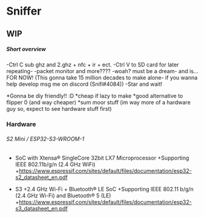 # Sniffer

## WIP ##

##### Short overview #####
-Ctrl C sub ghz and 2.ghz + nfc + ir + ect.
-Ctrl V to SD card for later repeating-
-packet monitor and more???? 
-woah? must be a dream- and is... FOR NOW! 
(This gonna take 15 million decades to make alone- if you wanna help develop msg me on discord (Snifi#4084))
-Star and wait!

*Gonna be diy friendly!! :D
*cheap if lazy to make
*good alternative to flipper 0 (and way cheaper)
*sum moor stuff
(im way more of a hardware guy so, expect to see hardware stuff first)

### Hardware ###
###### S2 Mini / ESP32-S3-WROOM-1 ######


+ SoC with Xtensa® SingleCore 32bit LX7 Microprocessor
+Supporting IEEE 802.11b/g/n (2.4 GHz WiFi)
+https://www.espressif.com/sites/default/files/documentation/esp32-s2_datasheet_en.pdf


- S3
+2.4 GHz Wi-Fi + Bluetooth® LE SoC
+Supporting IEEE 802.11 b/g/n (2.4 GHz Wi-Fi) and Bluetooth® 5 (LE)
+https://www.espressif.com/sites/default/files/documentation/esp32-s3_datasheet_en.pdf

